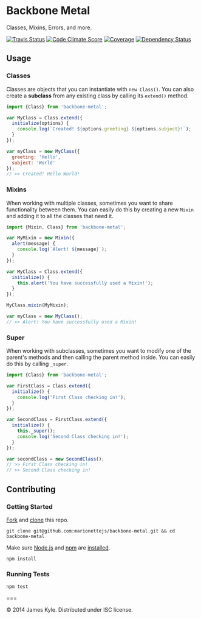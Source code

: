 Backbone Metal
==============

Classes, Mixins, Errors, and more.

[![Travis Status](http://img.shields.io/travis/marionettejs/backbone-metal/master.svg?style=flat&amp;label=travis)](https://travis-ci.org/marionettejs/backbone-metal) [![Code Climate Score](http://img.shields.io/codeclimate/github/marionettejs/backbone-metal.svg?style=flat)](https://codeclimate.com/github/marionettejs/backbone-metal) [![Coverage](http://img.shields.io/codeclimate/coverage/github/marionettejs/backbone-metal.svg?style=flat)](https://codeclimate.com/github/marionettejs/backbone-metal) [![Dependency Status](http://img.shields.io/david/marionettejs/backbone-metal.svg?style=flat)](https://david-dm.org/marionettejs/backbone-metal)

## Usage

### Classes

Classes are objects that you can instantiate with `new Class()`. You can also create a **subclass** from any existing class by calling its `extend()` method.

```js
import {Class} from 'backbone-metal';

var MyClass = Class.extend({
  initialize(options) {
    console.log(`Created! ${options.greeting} ${options.subject}!`);
  }
});

var myClass = new MyClass({
  greeting: 'Hello',
  subject: 'World'
});
// >> Created! Hello World!
```

### Mixins

When working with multiple classes, sometimes you want to share functionality between them. You can easily do this by creating a new `Mixin` and adding it to all the classes that need it.

```js
import {Mixin, Class} from 'backbone-metal';

var MyMixin = new Mixin({
  alert(message) {
    console.log(`Alert! ${message}`);
  }
});

var MyClass = Class.extend({
  initialize() {
    this.alert('You have successfully used a Mixin!');
  }
});

MyClass.mixin(MyMixin);

var myClass = new MyClass();
// >> Alert! You have successfully used a Mixin!
```

### Super

When working with subclasses, sometimes you want to modify one of the parent's methods and then calling the parent method inside. You can easily do this by calling `_super`.

```js
import {Class} from 'backbone-metal';

var FirstClass = Class.extend({
  initialize() {
    console.log('First Class checking in!');
  }
});

var SecondClass = FirstClass.extend({
  initialize() {
    this._super();
    console.log('Second Class checking in!');
  }
});

var secondClass = new SecondClass();
// >> First Class checking in!
// >> Second Class checking in!
```

## Contributing

### Getting Started

[Fork](https://help.github.com/articles/fork-a-repo/) and
[clone](http://git-scm.com/docs/git-clone) this repo.

```
git clone git@github.com:marionettejs/backbone-metal.git && cd backbone-metal
```

Make sure [Node.js](http://nodejs.org/) and [npm](https://www.npmjs.org/) are
[installed](http://nodejs.org/download/).

```
npm install
```

### Running Tests

```
npm test
```

===

© 2014 James Kyle. Distributed under ISC license.
